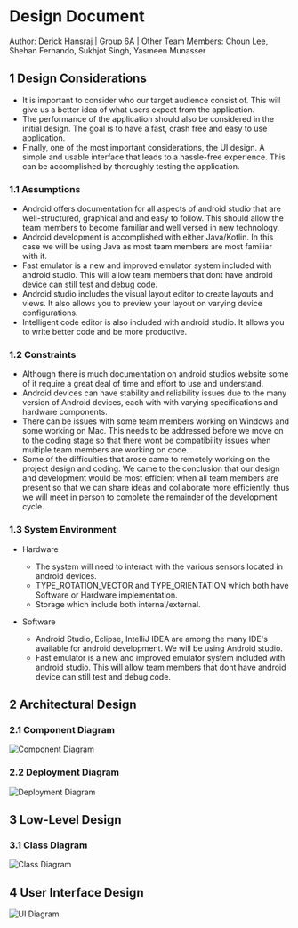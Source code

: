# Design Document

Author: Derick Hansraj | Group 6A | Other Team Members: Choun Lee, Shehan Fernando, Sukhjot Singh, Yasmeen Munasser 
									 
## 1 Design Considerations

* It is important to consider who our target audience consist of. This will give us a better idea of what users expect 
 from the application.
* The performance of the application should also be considered in the initial design. The goal is to have a fast, crash free
 and easy to use application. 
* Finally, one of the most important considerations, the UI design. A simple and usable interface that leads to a hassle-free experience. 
This can be accomplished by thoroughly testing the application.

### 1.1 Assumptions

* Android offers documentation for all aspects of android studio that are well-structured, graphical and and easy to follow. This should allow
the team members to become familiar and well versed in new technology.
* Android development is accomplished with either Java/Kotlin. In this case we will be using Java as most team members 
are most familiar with it.
* Fast emulator is a new and improved emulator system included with android studio. This will allow team members that dont have 
    android device can still test and debug code.
* Android studio includes the visual layout editor to create layouts and views. It also allows you to preview your layout on
     varying device configurations.
* Intelligent code editor is also included with android studio. It allows you to write better code and be more productive.

### 1.2 Constraints

* Although there is much documentation on android studios website some of it require a great deal of time and effort to use and understand.
* Android devices can have stability and reliability issues due to the many version of Android devices, each with with varying specifications 
and hardware components.
* There can be issues with some team members working on Windows and some working on Mac. This needs to be addressed before 
we move on to the coding stage so that there wont be compatibility issues when multiple team members are working on code.
* Some of the difficulties that arose came to remotely working on the project design and coding. We came to the conclusion that our 
design and development would be most efficient when all team members are present so that we can share ideas and 
collaborate more efficiently, thus we will meet in person to complete the remainder of the development cycle.


### 1.3 System Environment

* Hardware
    * The system will need to interact with the various sensors located in android devices.
    * TYPE_ROTATION_VECTOR and TYPE_ORIENTATION which both have Software or Hardware implementation.
    * Storage which include both internal/external.

* Software 
    * Android Studio, Eclipse, IntelliJ IDEA are among the many IDE's available for android development. We will be using Android studio.
    * Fast emulator is a new and improved emulator system included with android studio. This will allow team members that dont have 
    android device can still test and debug code.

## 2 Architectural Design

### 2.1 Component Diagram

![Component Diagram](https://github.com/qc-se-fall2019/370Fall19Team6a/blob/master/GroupProject/design-images/component%20diagram.png)

### 2.2 Deployment Diagram

![Deployment Diagram](https://github.com/qc-se-fall2019/370Fall19Team6a/blob/master/GroupProject/design-images/Deployment%20Diagram.png)

## 3 Low-Level Design

### 3.1 Class Diagram
![Class Diagram](https://github.com/qc-se-fall2019/370Fall19Team6a/blob/master/GroupProject/design-images/team-design(updated).jpg)

## 4 User Interface Design
 
![UI Diagram](https://github.com/qc-se-fall2019/370Fall19Team6a/blob/master/GroupProject/design-images/UI%20Design.png)


